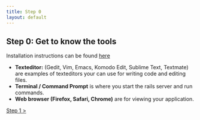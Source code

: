 ```yaml
---
title: Step 0
layout: default
---
```

## Step 0: Get to know the tools

Installation instructions can be found [here](http://guides.railsgirls.com/install/ "Installation Guide")

* **Texteditor:** (Gedit, Vim, Emacs, Komodo Edit, Sublime Text, Textmate) are examples of texteditors your can use for writing code and editing files.
* **Terminal / Command Prompt** is where you start the rails server and run commands.
* **Web browser (Firefox, Safari, Chrome)** are for viewing your application.

[ Step 1 &gt;](/step1)